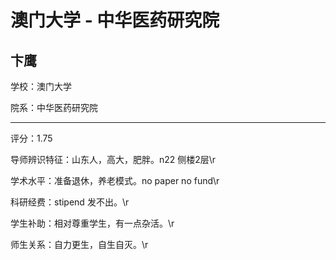 # 澳门大学 - 中华医药研究院

## 卞鹰

学校：澳门大学

院系：中华医药研究院

* * *

评分：1.75

导师辨识特征：山东人，高大，肥胖。n22 侧楼2层\r

学术水平：准备退休，养老模式。no paper no fund\r

科研经费：stipend 发不出。\r

学生补助：相对尊重学生，有一点杂活。\r

师生关系：自力更生，自生自灭。\r